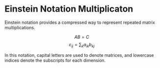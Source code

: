 # Einstein Notation Multiplicaton

Einstein notation provides a compressed way to represent repeated matrix multiplications.

$$ AB =C $$
$$c_{ij} =\sum_k a_{ik}b_{kj} $$

In this notation, capital letters are used to denote matrices, and lowercase indices denote the subscripts for each dimension.
